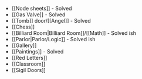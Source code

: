 - [[Node sheets]] - Solved
- [[Gas Valve]] - Solved
- [[Tomb]] door/[[Angel]] - Solved
- [[Chess]]
- [[Billiard Room|Billiard Room]]/[[Math]] - Solved ish
- [[Parlor|Parlor/Logic]] - Solved ish
- [[Gallery]]
- [[Paintings]] - Solved
- [[Red Letters]]
- [[Classroom]]
- [[Sigil Doors]]